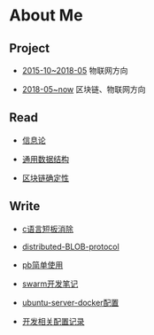 # About Me

## Project

- [2015-10~2018-05](https://github.com/gc87/archive/blob/master/project/2015-10~2018-05.md) 物联网方向

- [2018-05~now](https://github.com/gc87/archive/blob/master/project/2018-05~now.md) 区块链、物联网方向

## Read

- [信息论](https://github.com/gc87/archive/blob/master/read/信息论.md)

- [通用数据结构](https://github.com/gc87/archive/blob/master/read/通用数据结构.md)

- [区块链确定性](https://github.com/gc87/archive/blob/master/read/区块链确定性.md)

## Write

- [c语言短板消除](https://github.com/gc87/archive/blob/master/write/c语言短板消除.md)

- [distributed-BLOB-protocol](https://github.com/gc87/archive/blob/master/write/distributed-BLOB-protocol.md)

- [pb简单使用](https://github.com/gc87/archive/blob/master/write/pb简单使用.md)

- [swarm开发笔记](https://github.com/gc87/archive/blob/master/write/swarm开发笔记.md)

- [ubuntu-server-docker配置](https://github.com/gc87/archive/blob/master/write/ubuntu-server-docker配置.md)

- [开发相关配置记录](https://github.com/gc87/archive/blob/master/write/开发相关配置记录.md)